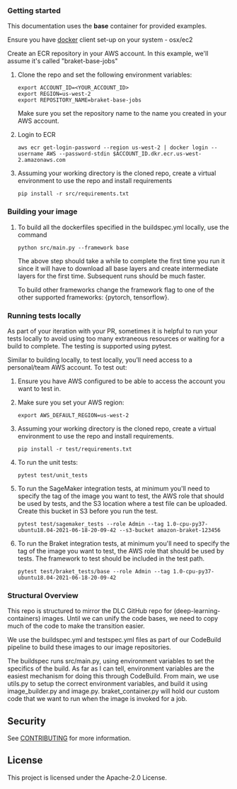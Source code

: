 ### Getting started

This documentation uses the **base** container for provided examples.

Ensure you have [docker](https://docs.docker.com/get-docker/) client set-up on your system - osx/ec2

Create an ECR repository in your AWS account. In this example, we'll assume it's called "braket-base-jobs"

1. Clone the repo and set the following environment variables:
    ```shell script
    export ACCOUNT_ID=<YOUR_ACCOUNT_ID>
    export REGION=us-west-2
    export REPOSITORY_NAME=braket-base-jobs
    ```
   Make sure you set the repository name to the name you created in your AWS account.

2. Login to ECR
    ```shell script
    aws ecr get-login-password --region us-west-2 | docker login --username AWS --password-stdin $ACCOUNT_ID.dkr.ecr.us-west-2.amazonaws.com
    ``` 

3. Assuming your working directory is the cloned repo, create a virtual environment to use the repo and install
   requirements
    ```shell script
    pip install -r src/requirements.txt
    ``` 

### Building your image

1. To build all the dockerfiles specified in the buildspec.yml locally, use the command
    ```shell script
    python src/main.py --framework base
    ``` 
   The above step should take a while to complete the first time you run it since it will have to download all base
   layers and create intermediate layers for the first time. Subsequent runs should be much faster.

   To build other frameworks change the framework flag to one of the other supported frameworks: {pytorch, tensorflow}.

### Running tests locally

As part of your iteration with your PR, sometimes it is helpful to run your tests locally to avoid using too many
extraneous resources or waiting for a build to complete. The testing is supported using pytest.

Similar to building locally, to test locally, you’ll need access to a personal/team AWS account. To test out:

1. Ensure you have AWS configured to be able to access the account you want to test in.

2. Make sure you set your AWS region:
    ```shell script
    export AWS_DEFAULT_REGION=us-west-2
    ```

3. Assuming your working directory is the cloned repo, create a virtual environment to use the repo and install
   requirements.
    ```shell script
    pip install -r test/requirements.txt
    ```

4. To run the unit tests:
    ```shell script
    pytest test/unit_tests
    ```    

5. To run the SageMaker integration tests, at minimum you'll need to specify the tag of the image you want to test, the
   AWS role that should be used by tests, and the S3 location where a test file can be uploaded. Create this bucket in
   S3 before you run the test.
    ```shell script
    pytest test/sagemaker_tests --role Admin --tag 1.0-cpu-py37-ubuntu18.04-2021-06-18-20-09-42 --s3-bucket amazon-braket-123456
    ```

6. To run the Braket integration tests, at minimum you'll need to specify the tag of the image you want to test, the AWS
   role that should be used by tests. The framework to test should be included in the test path.
    ```shell script
    pytest test/braket_tests/base --role Admin --tag 1.0-cpu-py37-ubuntu18.04-2021-06-18-20-09-42
    ```

### Structural Overview

This repo is structured to mirror the DLC GitHub repo for (deep-learning-containers) images. Until we can unify the code
bases, we need to copy much of the code to make the transition easier.

We use the buildspec.yml and testspec.yml files as part of our CodeBuild pipeline to build these images to our image
repositories.

The buildspec runs src/main.py, using environment variables to set the specifics of the build. As far as I can tell,
environment variables are the easiest mechanism for doing this through CodeBuild. From main, we use utils.py to setup
the correct environment variables, and build it using image_builder.py and image.py. braket_container.py will hold our
custom code that we want to run when the image is invoked for a job.

## Security

See [CONTRIBUTING](CONTRIBUTING.md#security-issue-notifications) for more information.

## License

This project is licensed under the Apache-2.0 License.

